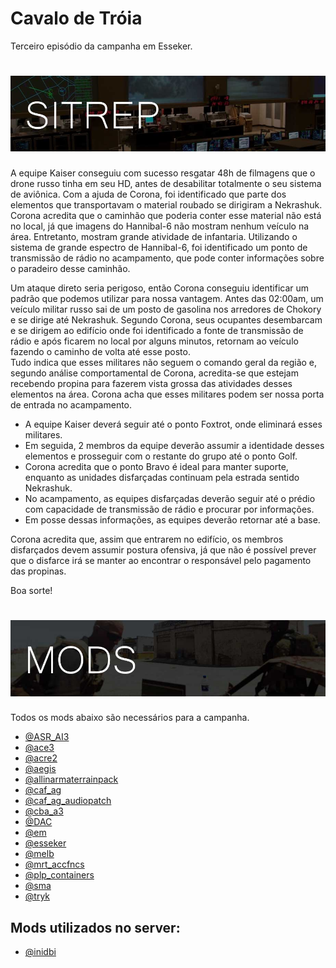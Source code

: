 
# Cavalo de Tróia
Terceiro episódio da campanha em Esseker.

# ![logo](images/SITREP_README.jpg)
A equipe Kaiser conseguiu com sucesso resgatar 48h de filmagens que o drone russo tinha em seu HD, antes de desabilitar totalmente o seu sistema de aviônica.
Com a ajuda de Corona, foi identificado que parte dos elementos que transportavam o material roubado se dirigiram a Nekrashuk. Corona acredita que o caminhão que poderia conter esse material não está no local, já que imagens do Hannibal-6 não mostram nenhum veículo na área. Entretanto, mostram grande atividade de infantaria.
Utilizando o sistema de grande espectro de Hannibal-6, foi identificado um ponto de transmissão de rádio no acampamento, que pode conter informações sobre o paradeiro desse caminhão.

Um ataque direto seria perigoso, então Corona conseguiu identificar um padrão que podemos utilizar para nossa vantagem.
Antes das 02:00am, um veículo militar russo sai de um posto de gasolina nos arredores de Chokory e se dirige até Nekrashuk.
Segundo Corona, seus ocupantes desembarcam e se dirigem ao edifício onde foi identificado a fonte de transmissão de rádio e após ficarem no local por alguns minutos, retornam ao veículo fazendo o caminho de volta até esse posto.  
Tudo indica que esses militares não seguem o comando geral da região e, segundo análise comportamental de Corona, acredita-se que estejam recebendo propina para fazerem vista grossa das atividades desses elementos na área.
Corona acha que esses militares podem ser nossa porta de entrada no acampamento.

- A equipe Kaiser deverá seguir até o ponto Foxtrot, onde eliminará esses militares.
- Em seguida, 2 membros da equipe deverão assumir a identidade desses elementos e prosseguir com o restante do grupo até o ponto Golf.
- Corona acredita que o ponto Bravo é ideal para manter suporte, enquanto as unidades disfarçadas continuam pela estrada sentido Nekrashuk.
- No acampamento, as equipes disfarçadas deverão seguir até o prédio com capacidade de transmissão de rádio e procurar por informações.
- Em posse dessas informações, as equipes deverão retornar até a base.

Corona acredita que, assim que entrarem no edifício, os membros disfarçados devem assumir postura ofensiva, já que não é possível prever que o disfarce irá se manter ao encontrar o responsável pelo pagamento das propinas.

Boa sorte!








# ![logo](images/MODS_README.jpg)
Todos os mods abaixo são necessários para a campanha.
- [@ASR_AI3](http://www.armaholic.com/page.php?id=24080)
- [@ace3](https://github.com/acemod/ACE3/releases/download/v3.3.2/ace3_3.3.2.zip)
- [@acre2](http://acre.idi-systems.com/archive/acre2_2.1.0.763.zip)
- [@aegis](https://github.com/aegisarma3/ASIN/releases/download/v0.7/aegis.zip)
- [@allinarmaterrainpack](http://www.armaholic.com/page.php?id=26682)
- [@caf_ag](http://www.armaholic.com/page.php?id=24441)
- [@caf_ag_audiopatch](http://www.armaholic.com/page.php?id=26326)
- [@cba_a3](http://www.armaholic.com/page.php?id=18767)
- [@DAC](http://www.armaholic.com/page.php?id=25550)
- [@em](http://www.armaholic.com/page.php?id=27224)
- [@esseker](https://mega.nz/#!CVwUxDZR!JZOghB0LME6OWTBIZPk3qAECcmUNvdnPYKfj19PX9Gw)
- [@melb](http://www.armaholic.com/page.php?id=28856)
- [@mrt_accfncs](http://www.armaholic.com/page.php?id=26426)
- [@plp_containers](http://www.armaholic.com/page.php?id=29295)
- [@sma](http://www.armaholic.com/page.php?id=26428)
- [@tryk](http://www.armaholic.com/page.php?id=26661)

## Mods utilizados no server:
- [@inidbi](http://www.armaholic.com/page.php?id=23340)
